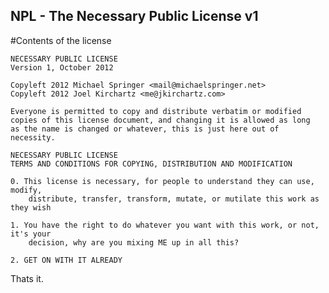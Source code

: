 NPL - The Necessary Public License v1
---
#Contents of the license

    NECESSARY PUBLIC LICENSE
    Version 1, October 2012

    Copyleft 2012 Michael Springer <mail@michaelspringer.net>
    Copyleft 2012 Joel Kirchartz <me@jkirchartz.com>

    Everyone is permitted to copy and distribute verbatim or modified
    copies of this license document, and changing it is allowed as long
    as the name is changed or whatever, this is just here out of necessity.

    NECESSARY PUBLIC LICENSE
    TERMS AND CONDITIONS FOR COPYING, DISTRIBUTION AND MODIFICATION

    0. This license is necessary, for people to understand they can use, modify, 
        distribute, transfer, transform, mutate, or mutilate this work as they wish

    1. You have the right to do whatever you want with this work, or not, it's your 
        decision, why are you mixing ME up in all this?

    2. GET ON WITH IT ALREADY

Thats it.

